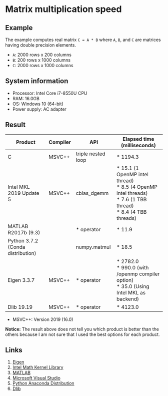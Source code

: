 # Matrix multiplication speed

## Example

The example computes real matrix `C = A * B` where `A`, `B`, and `C` are matrices having double precision elements.

* `A`: 2000 rows x 200 columns
* `B`: 200 rows x 1000 columns 
* `C`: 2000 rows x 1000 columns

## System information

* Processor: Intel Core i7-8550U CPU
* RAM: 16.0GB
* OS: Windows 10 (64-bit)
* Power supply: AC adapter

## Result

| Product                           | Compiler | API                | Elapsed time (milliseconds)                                  |
| --------------------------------- | -------- | ------------------ | ------------------------------------------------------------ |
| C                                 | MSVC++   | triple nested loop | * 1194.3                                                     |
| Intel MKL 2019 Update 5           | MSVC++   | cblas_dgemm        | * 15.1 (1 OpenMP intel thread)<br />* 8.5 (4 OpenMP intel threads)<br />* 7.6 (1 TBB thread)<br />* 8.4 (4 TBB threads) |
| MATLAB R2017b (9.3)               |          | * operator         | * 11.9                                                       |
| Python 3.7.2 (Conda distribution) |          | numpy.matmul       | * 18.5                                                       |
| Eigen 3.3.7                       | MSVC++   | * operator         | * 2782.0<br />* 990.0 (with /openmp compiler option)<br />* 35.0 (Using Intel MKL as backend) |
| Dlib 19.19                        | MSVC++   | * operator         | * 4123.0                                                     |

* MSVC++: Version 2019 (16.0)

**Notice:** The result above does not tell you which product is better than the others because I am not sure that I used the best options for each product.

## Links

1. [Eigen](http://eigen.tuxfamily.org/index.php?title=Main_Page)
2. [Intel Math Kernel Library](https://software.intel.com/en-us/mkl)
3. [MATLAB](https://www.mathworks.com/products/matlab.html)
4. [Microsoft Visual Studio](https://visualstudio.microsoft.com/ko/vs/)
5. [Python Anaconda Distribution](https://www.anaconda.com/distribution/)
6. [Dlib](http://dlib.net/)

